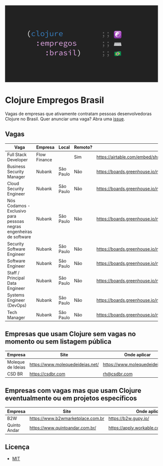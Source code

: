 ![Clojure Empregos Brasil](./docs/cover.png)

# Clojure Empregos Brasil

Vagas de empresas que ativamente contratam pessoas desenvolvedoras Clojure no Brasil. Quer anunciar uma vaga? Abra uma [issue](https://github.com/renatoalencar/clojure-empregos-brasil/issues).

## Vagas


|                                                                Vaga |      Empresa |     Local | Remoto? |                                                                                       Onde aplicar |
|---------------------------------------------------------------------|--------------|-----------|---------|----------------------------------------------------------------------------------------------------|
|                                                Full Stack Developer | Flow Finance |           |     Sim | https://airtable.com/embed/shrG8DnjAdAOAZm9h/tble1ghQMefhblMVK/viwOzu3raZSmdxK7Z/recGtRyuHlvFhUV0v |
|                                           Business Security Manager |       Nubank | São Paulo |     Não |                                                   https://boards.greenhouse.io/nubank/jobs/3400816 |
|                                             Cloud Security Engineer |       Nubank | São Paulo |     Não |                                                   https://boards.greenhouse.io/nubank/jobs/4120289 |
| Nós Codamos - Exclusivo para pessoas negras engenheiras de software |       Nubank | São Paulo |     Não |                                                   https://boards.greenhouse.io/nubank/jobs/4216540 |
|                                          Security Software Engineer |       Nubank | São Paulo |     Não |                                                   https://boards.greenhouse.io/nubank/jobs/3695044 |
|                                                   Software Engineer |       Nubank | São Paulo |     Não |                                                   https://boards.greenhouse.io/nubank/jobs/2569175 |
|                                     Staff / Principal Data Engineer |       Nubank | São Paulo |     Não |                                                   https://boards.greenhouse.io/nubank/jobs/4204751 |
|                                           Systems Engineer (DevOps) |       Nubank | São Paulo |     Não |                                                   https://boards.greenhouse.io/nubank/jobs/3372800 |
|                                                        Tech Manager |       Nubank | São Paulo |     Não |                                                   https://boards.greenhouse.io/nubank/jobs/2989044 |


## Empresas que usam Clojure sem vagas no momento ou sem listagem pública


|           Empresa |                             Site |                     Onde aplicar |
|-------------------|----------------------------------|----------------------------------|
| Moleque de Ideias | https://www.molequedeideias.net/ | https://www.molequedeideias.net/ |
|            CSD BR |                https://csdbr.com |                     rh@csdbr.com |


## Empresas com vagas mas que usam Clojure eventualmente ou em projetos específicos


|      Empresa |                              Site |                            Onde aplicar |
|--------------|-----------------------------------|-----------------------------------------|
|          B2W | https://www.b2wmarketplace.com.br |                    https://b2w.gupy.io/ |
| Quinto Andar |   https://www.quintoandar.com.br/ | https://apply.workable.com/quintoandar/ |


## Licença

* [MIT](./LICENSE)
